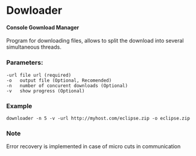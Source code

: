# Dowloader

#### Console Gownload Manager

Program for downloading files, allows to split the download into several simultaneous threads.

### Parameters:

    -url file url (required)
    -o   output file (Optional, Recomended)
    -n   number of concurent downloads (Optional) 
    -v   show progress (Optional)

### Example

`downloader -n 5 -v -url http://myhost.com/eclipse.zip -o eclipse.zip`

### Note

Error recovery is implemented in case of micro cuts in communication
